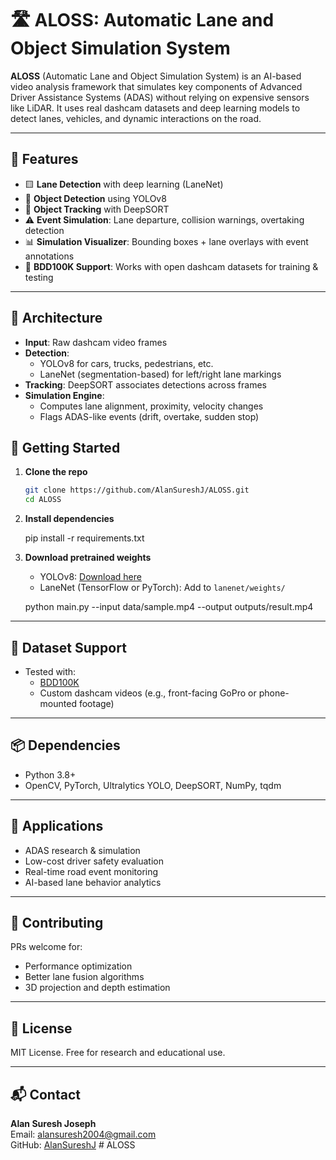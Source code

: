 # 🛣️ ALOSS: Automatic Lane and Object Simulation System

**ALOSS** (Automatic Lane and Object Simulation System) is an AI-based video analysis framework that simulates key components of Advanced Driver Assistance Systems (ADAS) without relying on expensive sensors like LiDAR. It uses real dashcam datasets and deep learning models to detect lanes, vehicles, and dynamic interactions on the road.

---

## 🔧 Features

- 🟨 **Lane Detection** with deep learning (LaneNet)
- 🚗 **Object Detection** using YOLOv8
- 🔄 **Object Tracking** with DeepSORT
- ⚠️ **Event Simulation**: Lane departure, collision warnings, overtaking detection
- 📊 **Simulation Visualizer**: Bounding boxes + lane overlays with event annotations
- 🎥 **BDD100K Support**: Works with open dashcam datasets for training & testing

---

## 🧠 Architecture

- **Input**: Raw dashcam video frames
- **Detection**:
  - YOLOv8 for cars, trucks, pedestrians, etc.
  - LaneNet (segmentation-based) for left/right lane markings
- **Tracking**: DeepSORT associates detections across frames
- **Simulation Engine**:
  - Computes lane alignment, proximity, velocity changes
  - Flags ADAS-like events (drift, overtake, sudden stop)



## 🚀 Getting Started

1. **Clone the repo**
   ```bash
   git clone https://github.com/AlanSureshJ/ALOSS.git
   cd ALOSS
   ```

2. **Install dependencies**

   pip install -r requirements.txt
 

3. **Download pretrained weights**
   - YOLOv8: [Download here](https://github.com/ultralytics/ultralytics)
   - LaneNet (TensorFlow or PyTorch): Add to `lanenet/weights/`


   python main.py --input data/sample.mp4 --output outputs/result.mp4


---

## 🧪 Dataset Support

- Tested with:
  - [BDD100K](https://bdd-data.berkeley.edu/)
  - Custom dashcam videos (e.g., front-facing GoPro or phone-mounted footage)

---

## 📦 Dependencies

- Python 3.8+
- OpenCV, PyTorch, Ultralytics YOLO, DeepSORT, NumPy, tqdm

---

## 🎯 Applications

- ADAS research & simulation
- Low-cost driver safety evaluation
- Real-time road event monitoring
- AI-based lane behavior analytics

---

## 🤝 Contributing

PRs welcome for:
- Performance optimization
- Better lane fusion algorithms
- 3D projection and depth estimation

---

## 🪪 License

MIT License. Free for research and educational use.

---

## 📬 Contact

**Alan Suresh Joseph**  
Email: alansuresh2004@gmail.com  
GitHub: [AlanSureshJ](https://github.com/AlanSureshJ)
#   A L O S S  
 